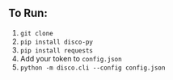 ## To Run:

1. `git clone`
2. `pip install disco-py`
3. `pip install requests`
4. Add your token to `config.json`
5. `python -m disco.cli --config config.json`
